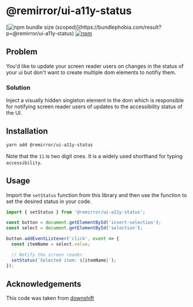 # @remirror/ui-a11y-status

[![npm bundle size (scoped)](https://img.shields.io/bundlephobia/minzip/@remirror/ui-a11y-status.svg?)](https://bundlephobia.com/result?p=@remirror/ui-a11y-status) [![npm](https://img.shields.io/npm/dm/@remirror/ui-a11y-status.svg?&logo=npm)](https://www.npmjs.com/package/@remirror/ui-a11y-status)

## Problem

You'd like to update your screen reader users on changes in the status of your
ui but don't want to create multiple dom elements to notifiy them.

### Solution

Inject a visually hidden singleton element in the dom which is responsible for notifying screen
reader users of updates to the accessibility status of the UI.

## Installation

```bash
yarn add @remirror/ui-a11y-status
```

Note that the `11` is two digit ones. It is a widely used shorthand for typing `accessibility`.

## Usage

Import the `setStatus` function from this library and then use the function to
set the desired status in your code.

```ts
import { setStatus } from '@remirror/ui-a11y-status';

const button = document.getElementById('insert-selection');
const select = document.getElementById('selection');

button.addEventListener('click', event => {
  const itemName = select.value;

  // Notify the screen reader.
  setStatus(`Selected item: ${itemName}`);
});
```

## Acknowledgements

This code was taken from [downshift](https://github.com/downshift-js/downshift/blob/master/src/set-a11y-status.js)
